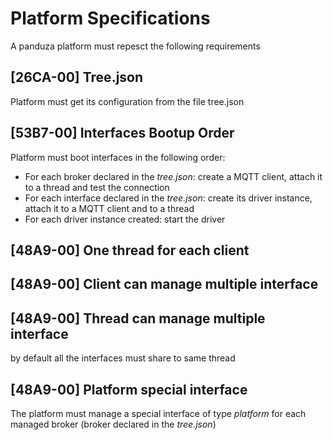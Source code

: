 # Platform Specifications

A panduza platform must repesct the following requirements




## [26CA-00] Tree.json

Platform must get its configuration from the file tree.json


## [53B7-00] Interfaces Bootup Order

Platform must boot interfaces in the following order:

- For each broker declared in the *tree.json*: create a MQTT client, attach it to a thread and test the connection
- For each interface declared in the *tree.json*: create its driver instance, attach it to a MQTT client and to a thread
- For each driver instance created: start the driver


## [48A9-00] One thread for each client


## [48A9-00] Client can manage multiple interface


## [48A9-00] Thread can manage multiple interface

by default all the interfaces must share to same thread

## [48A9-00] Platform special interface

The platform must manage a special interface of type *platform* for each managed broker (broker declared in the *tree.json*)





